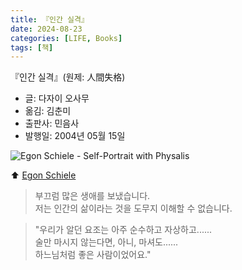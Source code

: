 ```yaml
---
title: 『인간 실격』
date: 2024-08-23
categories: [LIFE, Books]
tags: [책]
---
```



『인간 실격』(원제: 人間失格)
- 글: 다자이 오사무
- 옮김: 김춘미
- 출판사: 민음사
- 발행일: 2004년 05월 15일


![Egon Schiele - Self-Portrait with Physalis](https://upload.wikimedia.org/wikipedia/commons/3/3f/Egon_Schiele_079.jpg)

⬆️ [Egon Schiele](https://en.wikipedia.org/wiki/Egon_Schiele)


> 부끄럼 많은 생애를 보냈습니다.   
> 저는 인간의 삶이라는 것을 도무지 이해할 수 없습니다.   


> "우리가 알던 요조는 아주 순수하고 자상하고......   
> 술만 마시지 않는다면, 아니, 마셔도......   
> 하느님처럼 좋은 사람이었어요."

